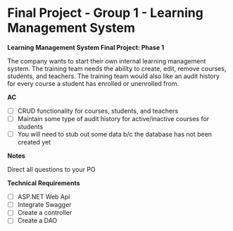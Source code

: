 # Final Project - Group 1 - Learning Management System

**Learning Management System Final Project: Phase 1**

The company wants to start their own internal learning management system. The training team needs the ability to create, edit, remove courses, students, and teachers. The training team would also like an audit history for every course a student has enrolled or unenrolled from.

**AC**

- [ ] CRUD functionality for courses, students, and teachers
- [ ] Maintain some type of audit history for active/inactive courses for students
- [ ] You will need to stub out some data b/c the database has not been created yet

**Notes**

Direct all questions to your PO

**Technical Requirements**

- [ ] ASP.NET Web Api
- [ ] Integrate Swagger
- [ ] Create a controller
- [ ] Create a DAO
